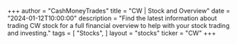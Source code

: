 +++
author = "CashMoneyTrades"
title = "CW | Stock and Overview"
date = "2024-01-12T10:00:00"
description = "Find the latest information about trading CW stock for a full financial overview to help with your stock trading and investing."
tags = [
"Stocks",
]
layout = "stocks"
ticker = "CW"
+++
        


    
        